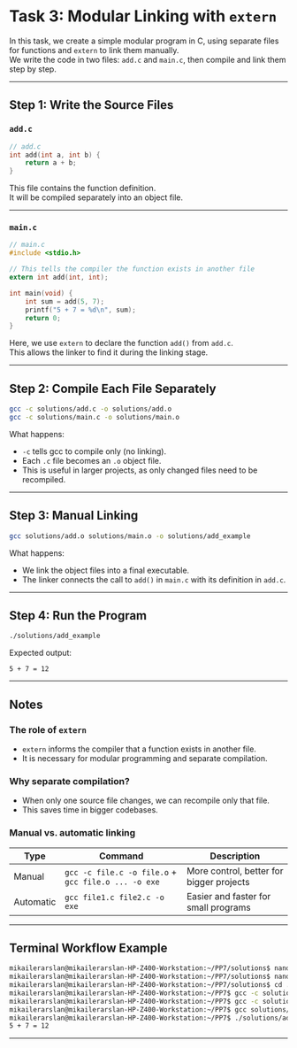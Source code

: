 # Task 3: Modular Linking with `extern`

In this task, we create a simple modular program in C, using separate files for functions and `extern` to link them manually.  
We write the code in two files: `add.c` and `main.c`, then compile and link them step by step.

---

## Step 1: Write the Source Files

### `add.c`
```c
// add.c
int add(int a, int b) {
    return a + b;
}
```

This file contains the function definition.  
It will be compiled separately into an object file.

---

### `main.c`
```c
// main.c
#include <stdio.h>

// This tells the compiler the function exists in another file
extern int add(int, int);

int main(void) {
    int sum = add(5, 7);
    printf("5 + 7 = %d\n", sum);
    return 0;
}
```

Here, we use `extern` to declare the function `add()` from `add.c`.  
This allows the linker to find it during the linking stage.

---

## Step 2: Compile Each File Separately

```bash
gcc -c solutions/add.c -o solutions/add.o
gcc -c solutions/main.c -o solutions/main.o
```

What happens:
- `-c` tells gcc to compile only (no linking).
- Each `.c` file becomes an `.o` object file.
- This is useful in larger projects, as only changed files need to be recompiled.

---

## Step 3: Manual Linking

```bash
gcc solutions/add.o solutions/main.o -o solutions/add_example
```

What happens:
- We link the object files into a final executable.
- The linker connects the call to `add()` in `main.c` with its definition in `add.c`.

---

## Step 4: Run the Program

```bash
./solutions/add_example
```

Expected output:
```
5 + 7 = 12
```

---

## Notes

### The role of `extern`

- `extern` informs the compiler that a function exists in another file.
- It is necessary for modular programming and separate compilation.

### Why separate compilation?

- When only one source file changes, we can recompile only that file.
- This saves time in bigger codebases.

### Manual vs. automatic linking

| Type | Command | Description |
|------|---------|-------------|
| Manual | `gcc -c file.c -o file.o` + `gcc file.o ... -o exe` | More control, better for bigger projects |
| Automatic | `gcc file1.c file2.c -o exe` | Easier and faster for small programs |

---

## Terminal Workflow Example

```bash
mikailerarslan@mikailerarslan-HP-Z400-Workstation:~/PP7/solutions$ nano add.c
mikailerarslan@mikailerarslan-HP-Z400-Workstation:~/PP7/solutions$ nano main.c
mikailerarslan@mikailerarslan-HP-Z400-Workstation:~/PP7/solutions$ cd ..
mikailerarslan@mikailerarslan-HP-Z400-Workstation:~/PP7$ gcc -c solutions/add.c -o solutions/add.o
mikailerarslan@mikailerarslan-HP-Z400-Workstation:~/PP7$ gcc -c solutions/main.c -o solutions/main.o
mikailerarslan@mikailerarslan-HP-Z400-Workstation:~/PP7$ gcc solutions/add.o solutions/main.o -o solutions/add_example
mikailerarslan@mikailerarslan-HP-Z400-Workstation:~/PP7$ ./solutions/add_example
5 + 7 = 12
```

---
